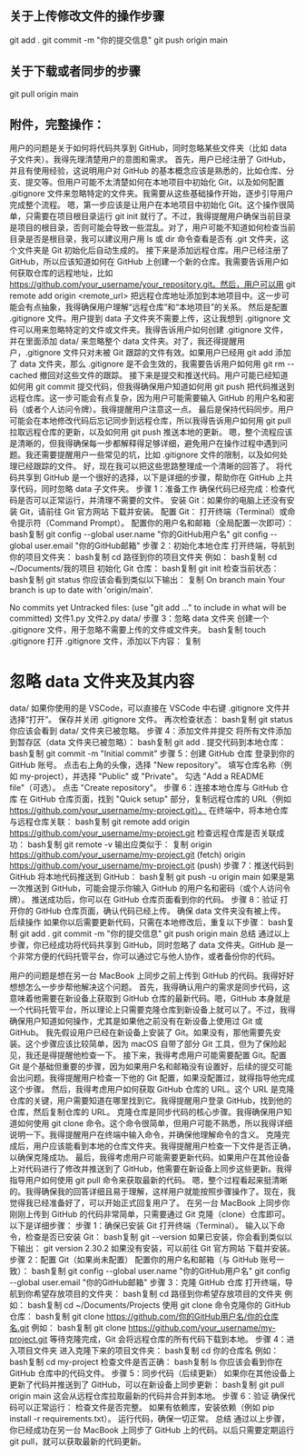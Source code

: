 ## 关于上传修改文件的操作步骤
git add .
git commit -m "你的提交信息"
git push origin main

## 关于下载或者同步的步骤
git pull origin main



## 附件，完整操作：

用户的问题是关于如何将代码共享到 GitHub，同时忽略某些文件夹（比如 data 子文件夹）。我得先理清楚用户的意图和需求。
首先，用户已经注册了 GitHub，并且有使用经验，这说明用户对 GitHub 的基本概念应该是熟悉的，比如仓库、分支、提交等。但用户可能不太清楚如何在本地项目中初始化 Git，以及如何配置 .gitignore 文件来忽略特定的文件夹。我需要从这些基础操作开始，逐步引导用户完成整个流程。
嗯，第一步应该是让用户在本地项目中初始化 Git。这个操作很简单，只需要在项目根目录运行 git init 就行了。不过，我得提醒用户确保当前目录是项目的根目录，否则可能会导致一些混乱。对了，用户可能不知道如何检查当前目录是否是根目录，我可以建议用户用 ls 或 dir 命令查看是否有 .git 文件夹，这个文件夹是 Git 初始化后自动生成的。
接下来是添加远程仓库。用户已经注册了 GitHub，所以应该知道如何在 GitHub 上创建一个新的仓库。我需要告诉用户如何获取仓库的远程地址，比如 https://github.com/your_username/your_repository.git。然后，用户可以用 git remote add origin <remote_url> 把远程仓库地址添加到本地项目中。这一步可能会有点抽象，我得确保用户理解“远程仓库”和“本地项目”的关系。
然后是配置 .gitignore 文件。用户提到 data 子文件夹不需要上传，这让我想到 .gitignore 文件可以用来忽略特定的文件或文件夹。我得告诉用户如何创建 .gitignore 文件，并在里面添加 data/ 来忽略整个 data 文件夹。对了，我还得提醒用户，.gitignore 文件只对未被 Git 跟踪的文件有效。如果用户已经用 git add 添加了 data 文件夹，那么 .gitignore 是不会生效的，我需要告诉用户如何用 git rm --cached 撤回对这些文件的跟踪。
接下来是提交和推送代码。用户可能已经知道如何用 git commit 提交代码，但我得确保用户知道如何用 git push 把代码推送到远程仓库。这一步可能会有点复杂，因为用户可能需要输入 GitHub 的用户名和密码（或者个人访问令牌）。我得提醒用户注意这一点。
最后是保持代码同步。用户可能会在本地修改代码后忘记同步到远程仓库，所以我得告诉用户如何用 git pull 拉取远程仓库的更新，以及如何用 git push 推送本地的更新。
嗯，整个流程应该是清晰的，但我得确保每一步都解释得足够详细，避免用户在操作过程中遇到问题。我还需要提醒用户一些常见的坑，比如 .gitignore 文件的限制，以及如何处理已经跟踪的文件。
好，现在我可以把这些思路整理成一个清晰的回答了。
将代码共享到 GitHub 是一个很好的选择，以下是详细的步骤，帮助你在 GitHub 上共享代码，同时忽略 data 子文件夹。
步骤 1：准备工作
确保代码已经完成：检查代码是否可以正常运行，并清理不需要的文件。
安装 Git：如果你的电脑上还没有安装 Git，请前往 Git 官方网站 下载并安装。
配置 Git：
打开终端（Terminal）或命令提示符（Command Prompt）。
配置你的用户名和邮箱（全局配置一次即可）：
bash复制
git config --global user.name "你的GitHub用户名"
git config --global user.email "你的GitHub邮箱"
步骤 2：初始化本地仓库
打开终端，导航到你的项目文件夹：
bash复制
cd 路径到你的项目文件夹
例如：
bash复制
cd ~/Documents/我的项目
初始化 Git 仓库：
bash复制
git init
检查当前状态：
bash复制
git status
你应该会看到类似以下输出：
复制
On branch main
Your branch is up to date with 'origin/main'.

No commits yet
Untracked files:
  (use "git add <file>..." to include in what will be committed)
      文件1.py
      文件2.py
      data/
步骤 3：忽略 data 文件夹
创建一个 .gitignore 文件，用于忽略不需要上传的文件或文件夹。
bash复制
touch .gitignore
打开 .gitignore 文件，添加以下内容：
复制
# 忽略 data 文件夹及其内容
data/
如果你使用的是 VSCode，可以直接在 VSCode 中右键 .gitignore 文件并选择“打开”。
保存并关闭 .gitignore 文件。
再次检查状态：
bash复制
git status
你应该会看到 data/ 文件夹已被忽略。
步骤 4：添加文件并提交
将所有文件添加到暂存区（data 文件夹已被忽略）：
bash复制
git add .
提交代码到本地仓库：
bash复制
git commit -m "Initial commit"
步骤 5：创建 GitHub 仓库
登录到你的 GitHub 账号。
点击右上角的头像，选择 "New repository"。
填写仓库名称（例如 my-project），并选择 "Public" 或 "Private"。
勾选 "Add a README file"（可选）。
点击 "Create repository"。
步骤 6：连接本地仓库与 GitHub 仓库
在 GitHub 仓库页面，找到 "Quick setup" 部分，复制远程仓库的 URL（例如 https://github.com/your_username/my-project.git）。
在终端中，将本地仓库与远程仓库关联：
bash复制
git remote add origin https://github.com/your_username/my-project.git
检查远程仓库是否关联成功：
bash复制
git remote -v
输出应类似于：
复制
origin  https://github.com/your_username/my-project.git (fetch)
origin  https://github.com/your_username/my-project.git (push)
步骤 7：推送代码到 GitHub
将本地代码推送到 GitHub：
bash复制
git push -u origin main
如果是第一次推送到 GitHub，可能会提示你输入 GitHub 的用户名和密码（或个人访问令牌）。
推送成功后，你可以在 GitHub 仓库页面看到你的代码。
步骤 8：验证
打开你的 GitHub 仓库页面，确认代码已经上传。
确保 data 文件夹没有被上传。
后续操作
如果你以后需要更新代码，只需在本地修改后，重复以下步骤：
bash复制
git add .
git commit -m "你的提交信息"
git push origin main
总结
通过以上步骤，你已经成功将代码共享到 GitHub，同时忽略了 data 文件夹。GitHub 是一个非常方便的代码托管平台，你可以通过它与他人协作，或者备份你的代码。

用户的问题是想在另一台 MacBook 上同步之前上传到 GitHub 的代码。我得好好想想怎么一步步帮他解决这个问题。
首先，我得确认用户的需求是同步代码，这意味着他需要在新设备上获取到 GitHub 仓库的最新代码。嗯，GitHub 本身就是一个代码托管平台，所以理论上只需要克隆仓库到新设备上就可以了。不过，我得确保用户知道如何操作，尤其是如果他之前没有在新设备上使用过 Git 或 GitHub。
我先假设用户已经在新设备上安装了 Git。如果没有，那他需要先安装。这个步骤应该比较简单，因为 macOS 自带了部分 Git 工具，但为了保险起见，我还是得提醒他检查一下。
接下来，我得考虑用户可能需要配置 Git。配置 Git 是个基础但重要的步骤，因为如果用户名和邮箱没有设置好，后续的提交可能会出问题。我得提醒用户检查一下他的 Git 配置，如果没配置过，就得指导他完成这个步骤。
然后，我得考虑用户如何获取 GitHub 仓库的 URL。这个 URL 是克隆仓库的关键，用户需要知道在哪里找到它。我得提醒用户登录 GitHub，找到他的仓库，然后复制仓库的 URL。
克隆仓库是同步代码的核心步骤。我得确保用户知道如何使用 git clone 命令。这个命令很简单，但用户可能不熟悉，所以我得详细说明一下。我得提醒用户在终端中输入命令，并确保他理解命令的含义。
克隆完成后，用户应该能看到本地的仓库文件夹。我得提醒用户检查一下文件是否正确，以确保克隆成功。
最后，我得考虑用户可能需要更新代码。如果用户在其他设备上对代码进行了修改并推送到了 GitHub，他需要在新设备上同步这些更新。我得指导用户如何使用 git pull 命令来获取最新的代码。
嗯，整个过程看起来挺清晰的。我得确保我的回答详细且易于理解，这样用户就能按照步骤操作了。现在，我觉得我已经准备好了，可以开始正式回复用户了。
在另一台 MacBook 上同步你刚刚上传到 GitHub 的代码非常简单，只需要通过 Git 克隆（clone）仓库即可。以下是详细步骤：
步骤 1：确保已安装 Git
打开终端（Terminal）。
输入以下命令，检查是否已安装 Git：
bash复制
git --version
如果已安装，你会看到类似以下输出：
git version 2.30.2
如果没有安装，可以前往 Git 官方网站 下载并安装。
步骤 2：配置 Git（如果尚未配置）
配置你的用户名和邮箱（与 GitHub 账号一致）：
bash复制
git config --global user.name "你的GitHub用户名"
git config --global user.email "你的GitHub邮箱"
步骤 3：克隆 GitHub 仓库
打开终端，导航到你希望存放项目的文件夹：
bash复制
cd 路径到你希望存放项目的文件夹
例如：
bash复制
cd ~/Documents/Projects
使用 git clone 命令克隆你的 GitHub 仓库：
bash复制
git clone https://github.com/你的GitHub用户名/你的仓库名.git
例如：
bash复制
git clone https://github.com/your_username/my-project.git
等待克隆完成，Git 会将远程仓库的所有代码下载到本地。
步骤 4：进入项目文件夹
进入克隆下来的项目文件夹：
bash复制
cd 你的仓库名
例如：
bash复制
cd my-project
检查文件是否正确：
bash复制
ls
你应该会看到你在 GitHub 仓库中的代码文件。
步骤 5：同步代码（后续更新）
如果你在其他设备上更新了代码并推送到了 GitHub，可以在新设备上同步更新：
bash复制
git pull origin main
这会从远程仓库拉取最新的代码并合并到本地。
步骤 6：验证
确保代码可以正常运行：
检查文件是否完整。
如果有依赖库，安装依赖（例如 pip install -r requirements.txt）。
运行代码，确保一切正常。
总结
通过以上步骤，你已经成功在另一台 MacBook 上同步了 GitHub 上的代码。以后只需要定期运行 git pull，就可以获取最新的代码更新。

